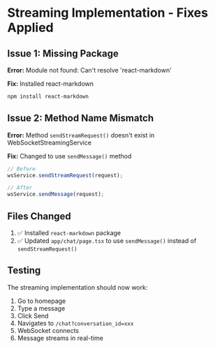 # Streaming Implementation - Fixes Applied

## Issue 1: Missing Package
**Error:** Module not found: Can't resolve 'react-markdown'

**Fix:** Installed react-markdown
```bash
npm install react-markdown
```

## Issue 2: Method Name Mismatch
**Error:** Method `sendStreamRequest()` doesn't exist in WebSocketStreamingService

**Fix:** Changed to use `sendMessage()` method
```typescript
// Before
wsService.sendStreamRequest(request);

// After
wsService.sendMessage(request);
```

## Files Changed

1. ✅ Installed `react-markdown` package
2. ✅ Updated `app/chat/page.tsx` to use `sendMessage()` instead of `sendStreamRequest()`

## Testing

The streaming implementation should now work:
1. Go to homepage
2. Type a message
3. Click Send
4. Navigates to `/chat?conversation_id=xxx`
5. WebSocket connects
6. Message streams in real-time

